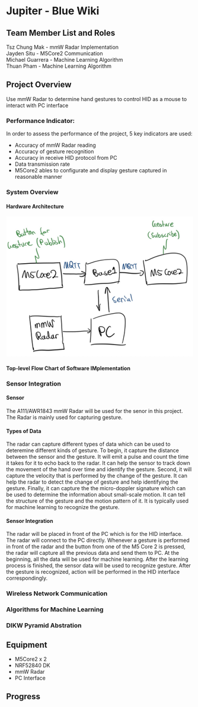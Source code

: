 # Jupiter - Blue Wiki
## Team Member List and Roles
Tsz Chung Mak - mmW Radar Implementation <br>
Jayden Situ - M5Core2 Communication <br>
Michael Guarrera - Machine Learning Algorithm <br>
Thuan Pham - Machine Learning Algorithm
## Project Overview
Use mmW Radar to determine hand gestures to control HID as a mouse to interact with PC interface
### Performance Indicator:
In order to assess the performance of the project, 5 key indicators are used:
- Accuracy of mmW Radar reading
- Accuracy of gesture recognition
- Accuracy in receive HID protocol from PC
- Data transmission rate
- M5Core2 ables to configurate and display gesture captured in reasonable manner
### System Overview
#### Hardware Architecture
![System Breakdown](SystemBreakdown.jpeg)
#### Top-level Flow Chart of Software IMplementation
### Sensor Integration
#### Sensor
The A111/AWR1843 mmW Radar will be used for the senor in this project. The Radar is mainly used for capturing gesture. 
#### Types of Data
The radar can capture different types of data which
can be used to deteremine different kinds of gesture. To begin, it capture the distance between the sensor and the gesture. It will emit a pulse and count the time it takes for it to
echo back to the radar. It can help the sensor to track down the movement of the hand over time and identify the gesture. Second, it will capture the velocity that is performed by the
change of the gesture. It can help the radar to detect the change of gesture and help identifying the gesture. Finally, it can capture the the micro-doppler signature which can be used
to determine the information about small-scale motion. It can tell the structure of the gesture and the motion pattern of it. It is typically used for machine learning to recognize
the gesture.
#### Sensor Integration
The radar will be placed in front of the PC which is for the HID interface. The radar will connect to the PC directly. Whenever a gesture is performed in front of the radar and 
the button from one of the M5 Core 2 is pressed, the radar will capture all the previous data and send them to PC. At the beginning, all the data will be used for machine learning.
After the learning process is finished, the sensor data will be used to recognize gesture. After the gesture is recognized, action will be performed in the HID interface correspondingly.
### Wireless Network Communication
### Algorithms for Machine Learning
### DIKW Pyramid Abstration
## Equipment
- M5Core2 x 2
- NRF52840 DK
- mmW Radar
- PC Interface
## Progress
